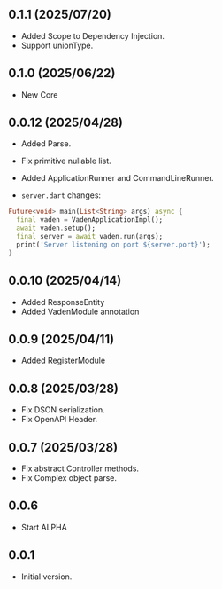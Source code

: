 ## 0.1.1 (2025/07/20)

- Added Scope to Dependency Injection.
- Support unionType.


## 0.1.0 (2025/06/22)

- New Core

## 0.0.12 (2025/04/28)

- Added Parse.
- Fix primitive nullable list.
- Added ApplicationRunner and CommandLineRunner.

- `server.dart` changes:
```dart
Future<void> main(List<String> args) async {
  final vaden = VadenApplicationImpl();
  await vaden.setup();
  final server = await vaden.run(args);
  print('Server listening on port ${server.port}');
}
```

## 0.0.10 (2025/04/14)

- Added ResponseEntity
- Added VadenModule annotation

## 0.0.9 (2025/04/11)

- Added RegisterModule

## 0.0.8 (2025/03/28)

- Fix DSON serialization.
- Fix OpenAPI Header.

## 0.0.7 (2025/03/28)
- Fix abstract Controller methods.
- Fix Complex object parse.

## 0.0.6

- Start ALPHA


## 0.0.1

- Initial version.
